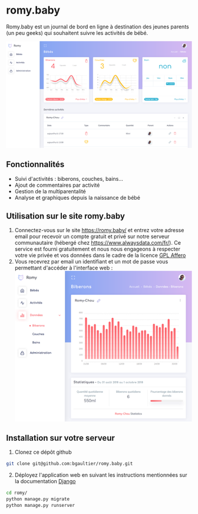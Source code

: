 # romy.baby
Romy.baby est un journal de bord en ligne à destination des jeunes parents (un peu geeks) qui souhaitent suivre les activités de bébé.

![Aperçu du tableau de bord](https://github.com/bgaultier/romy.baby/raw/master/romy/romy/static/img/Screenshot_1.png)

## Fonctionnalités
* Suivi d'activités : biberons, couches, bains...
* Ajout de commentaires par activité
* Gestion de la multiparentalité
* Analyse et graphiques depuis la naissance de bébé

## Utilisation sur le site romy.baby
1. Connectez-vous sur le site https://romy.baby/ et entrez votre adresse email pour recevoir un compte gratuit et privé sur notre serveur communautaire (hébergé chez https://www.alwaysdata.com/fr/). Ce service est fourni gratuitement et nous nous engageons à respecter votre vie privée et vos données dans le cadre de la licence [GPL Affero](https://www.gnu.org/licenses/agpl-3.0.fr.html)
2. Vous recevrez par email un identifiant et un mot de passe vous permettant d'accéder à l'interface web : ![Aperçu des statistiques](https://github.com/bgaultier/romy.baby/raw/master/romy/romy/static/img/Screenshot_2.png)

## Installation sur votre serveur
1. Clonez ce dépôt github
```bash
git clone git@github.com:bgaultier/romy.baby.git
```
2. Déployez l'application web en suivant les instructions mentionnées sur la documentation [Django](https://docs.djangoproject.com/fr/2.1/ref/django-admin/)
```bash
cd romy/
python manage.py migrate
python manage.py runserver
```
